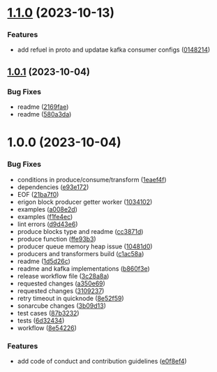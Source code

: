 # [1.1.0](https://github.com/0xPolygon/chain-indexer-framework/compare/1.0.1...1.1.0) (2023-10-13)


### Features

* add refuel in proto and updatae kafka consumer configs ([0148214](https://github.com/0xPolygon/chain-indexer-framework/commit/014821415d01a2b822b8c3a0173126a65a5b2c93))

## [1.0.1](https://github.com/0xPolygon/chain-indexer-framework/compare/1.0.0...1.0.1) (2023-10-04)


### Bug Fixes

* readme ([2169fae](https://github.com/0xPolygon/chain-indexer-framework/commit/2169fae273ebc99c5fd30248bd7dd5ee72c59d4a))
* readme ([580a3da](https://github.com/0xPolygon/chain-indexer-framework/commit/580a3dae676129aacef1ed1d196ccfb9a6b85e71))

# 1.0.0 (2023-10-04)


### Bug Fixes

* conditions in produce/consume/transform ([1eaef4f](https://github.com/0xPolygon/chain-indexer-framework/commit/1eaef4f7287e13a3a06adae46fc54980efb73722))
* dependencies ([e93e172](https://github.com/0xPolygon/chain-indexer-framework/commit/e93e17243183d0784dcf0cd03755f1a0c764aa0d))
* EOF ([21ba7f0](https://github.com/0xPolygon/chain-indexer-framework/commit/21ba7f05f71b722222a0aef60c83d513db4fd21e))
* erigon block producer getter worker ([1034102](https://github.com/0xPolygon/chain-indexer-framework/commit/10341024d7a8ba6c99a4a324450207c1da75f4b7))
* examples ([a008e2d](https://github.com/0xPolygon/chain-indexer-framework/commit/a008e2d6c0eb058ee550078e7aded89aaa0605f8))
* examples ([f1fe4ec](https://github.com/0xPolygon/chain-indexer-framework/commit/f1fe4eceab0d930e3940fcca8609f7ead0843ac0))
* lint errors ([d9d43e6](https://github.com/0xPolygon/chain-indexer-framework/commit/d9d43e62c5ad5ef48f0d7e2b0b6a4958e9ec44e6))
* produce blocks type and readme ([cc3871d](https://github.com/0xPolygon/chain-indexer-framework/commit/cc3871d87e3329ccc82928dfafb379fb1006c785))
* produce function ([ffe93b3](https://github.com/0xPolygon/chain-indexer-framework/commit/ffe93b3d6a4af16841729fe3c447dfd606df0024))
* producer queue memory heap issue ([10481d0](https://github.com/0xPolygon/chain-indexer-framework/commit/10481d0fea649af2714049254d51d00c85e20597))
* producers and transformers build ([c1ac58a](https://github.com/0xPolygon/chain-indexer-framework/commit/c1ac58a36f26da93d535ca065bd26d8be5543700))
* readme ([1d5d26c](https://github.com/0xPolygon/chain-indexer-framework/commit/1d5d26c21e228b4471fdc851e4751e9861100427))
* readme and kafka implementations ([b860f3e](https://github.com/0xPolygon/chain-indexer-framework/commit/b860f3ee22d056cd45108a1fd5e99778c12ac1dc))
* release workflow file ([3c28a8a](https://github.com/0xPolygon/chain-indexer-framework/commit/3c28a8ae211ebeaeb1961b9b53f3b284d035365a))
* requested changes ([a350e69](https://github.com/0xPolygon/chain-indexer-framework/commit/a350e69a383f663821b39313357ff02c51997eb0))
* requested changes ([3109237](https://github.com/0xPolygon/chain-indexer-framework/commit/3109237b3816d129fc2881952db62ff66409d2d8))
* retry timeout in quicknode ([8e52f59](https://github.com/0xPolygon/chain-indexer-framework/commit/8e52f597dc8b7b7ca1cd29cc6ea0add606f33b04))
* sonarcube changes ([3b09d13](https://github.com/0xPolygon/chain-indexer-framework/commit/3b09d1305f5b59a20ab036db72f57670d6dc24a4))
* test cases ([87b3232](https://github.com/0xPolygon/chain-indexer-framework/commit/87b32321100a81ccedc10dc400865068dd221fa5))
* tests ([6d32434](https://github.com/0xPolygon/chain-indexer-framework/commit/6d3243400988f63dea90ea9eadf11a1ef86960f4))
* workflow ([8e54226](https://github.com/0xPolygon/chain-indexer-framework/commit/8e54226638369d93f0dc0dc8f144965ee00e4d39))


### Features

* add code of conduct and contribution guidelines ([e0f8ef4](https://github.com/0xPolygon/chain-indexer-framework/commit/e0f8ef4679f1f6e88e61d7b11dbd11dc43b6c6e5))
